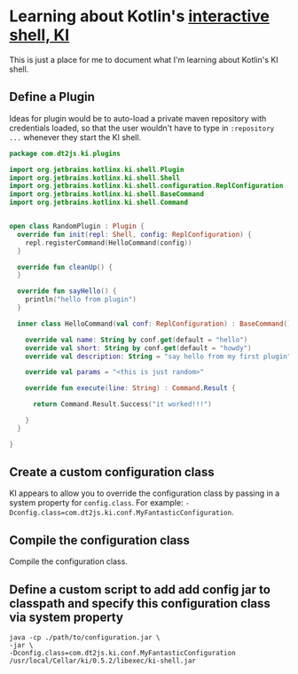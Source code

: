 # Learning about Kotlin's [interactive shell, KI](https://github.com/Kotlin/kotlin-interactive-shell)

This is just a place for me to document what I'm learning about Kotlin's KI shell.


## Define a Plugin
Ideas for plugin would be to auto-load a private maven repository with credentials loaded, so that the user wouldn't have to type in `:repository ...` whenever they start the KI shell.

```kotlin
package com.dt2js.ki.plugins

import org.jetbrains.kotlinx.ki.shell.Plugin
import org.jetbrains.kotlinx.ki.shell.Shell
import org.jetbrains.kotlinx.ki.shell.configuration.ReplConfiguration
import org.jetbrains.kotlinx.ki.shell.BaseCommand
import org.jetbrains.kotlinx.ki.shell.Command


open class RandomPlugin : Plugin {
  override fun init(repl: Shell, config: ReplConfiguration) {
    repl.registerCommand(HelloCommand(config))
  }

  override fun cleanUp() {
  }

  override fun sayHello() {
    println("hello from plugin")
  }

  inner class HelloCommand(val conf: ReplConfiguration) : BaseCommand() {

    override val name: String by conf.get(default = "hello")
    override val short: String by conf.get(default = "howdy")
    override val description: String = "say hello from my first plugin"

    override val params = "<this is just random>"

    override fun execute(line: String) : Command.Result {

      return Command.Result.Success("it worked!!!")

    }
  }

}

```

## Create a custom configuration class
KI appears to allow you to override the configuration class by passing in a system property for `config.class`. For example: `-Dconfig.class=com.dt2js.ki.conf.MyFantasticConfiguration`.

## Compile the configuration class
Compile the configuration class. 

## Define a custom script to add add config jar to classpath and specify this configuration class via system property
```
java -cp ./path/to/configuration.jar \
-jar \
-Dconfig.class=com.dt2js.ki.conf.MyFantasticConfiguration /usr/local/Cellar/ki/0.5.2/libexec/ki-shell.jar
```
